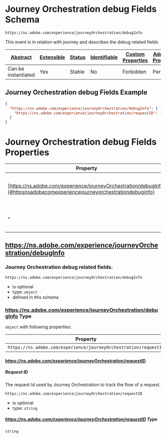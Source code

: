 
# Journey Orchestration debug Fields Schema

```
https://ns.adobe.com/experience/journeyOrchestration/debugInfo
```

This event is in relation with journey and describes the debug related fields

| [Abstract](../../../../abstract.md) | [Extensible](../../../../extensions.md) | [Status](../../../../status.md) | [Identifiable](../../../../id.md) | [Custom Properties](../../../../extensions.md) | [Additional Properties](../../../../extensions.md) | Defined In |
|-------------------------------------|-----------------------------------------|---------------------------------|-----------------------------------|------------------------------------------------|----------------------------------------------------|------------|
| Can be instantiated | Yes | Stable | No | Forbidden | Permitted | [adobe/experience/journeyOrchestration/journeyOrchestrationDebugInfo.schema.json](adobe/experience/journeyOrchestration/journeyOrchestrationDebugInfo.schema.json) |

## Journey Orchestration debug Fields Example
```json
{
  "https://ns.adobe.com/experience/journeyOrchestration/debugInfo": {
    "https://ns.adobe.com/experience/journeyOrchestration/requestID": "b6074f45-7e7e-4680-be94-cccb5fb93c4f"
  }
}
```

# Journey Orchestration debug Fields Properties

| Property | Type | Required | Defined by |
|----------|------|----------|------------|
| [https://ns.adobe.com/experience/journeyOrchestration/debugInfo](#httpsnsadobecomexperiencejourneyorchestrationdebuginfo) | `object` | Optional | Journey Orchestration debug Fields (this schema) |
| `*` | any | Additional | this schema *allows* additional properties |

## https://ns.adobe.com/experience/journeyOrchestration/debugInfo
### Journey Orchestration debug related fields.

`https://ns.adobe.com/experience/journeyOrchestration/debugInfo`
* is optional
* type: `object`
* defined in this schema

### https://ns.adobe.com/experience/journeyOrchestration/debugInfo Type


`object` with following properties:


| Property | Type | Required |
|----------|------|----------|
| `https://ns.adobe.com/experience/journeyOrchestration/requestID`| string | Optional |



#### https://ns.adobe.com/experience/journeyOrchestration/requestID
##### Request ID

The request Id used by Journey Orchestration to track the flow of a request.

`https://ns.adobe.com/experience/journeyOrchestration/requestID`
* is optional
* type: `string`

##### https://ns.adobe.com/experience/journeyOrchestration/requestID Type


`string`










